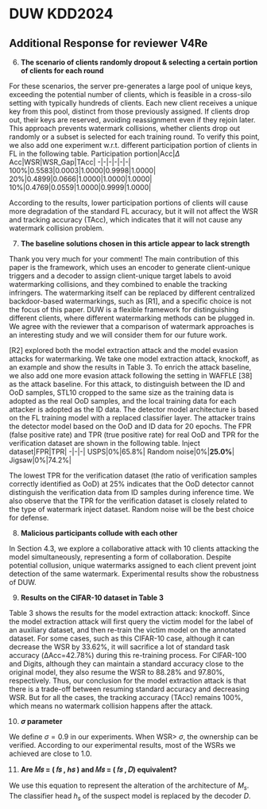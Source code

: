 # DUW KDD2024
## Additional Response for reviewer V4Re
6. **The scenario of clients randomly dropout & selecting a certain portion of clients for each round**

For these scenarios, the server pre-generates a large pool of unique keys, exceeding the potential number of clients, which is feasible in a cross-silo setting with typically hundreds of clients. Each new client receives a unique key from this pool, distinct from those previously assigned. If clients drop out, their keys are reserved, avoiding reassignment even if they rejoin later. This approach prevents watermark collisions, whether clients drop out randomly or a subset is selected for each training round.
To verify this point, we also add one experiment w.r.t. different participation portion of clients in FL in the following table.
Participation portion|Acc|$\Delta$ Acc|WSR|WSR\_Gap|TAcc|
-|-|-|-|-|-|
100\%|0.5583|0.0003|1.0000|0.9998|1.0000|
 20\%|0.4899|0.0666|1.0000|1.0000|1.0000|
 10\%|0.4769|0.0559|1.0000|0.9999|1.0000|

 According to the results, lower participation portions of clients will cause more degradation of the standard FL accuracy, but it will not affect the WSR and tracking accuracy (TAcc), which indicates that it will not cause any watermark collision problem.

7. **The baseline solutions chosen in this article appear to lack strength**

Thank you very much for your comment! The main contribution of this paper is the framework, which uses an encoder to generate client-unique triggers and a decoder to assign client-unique target labels to avoid watermarking collisions, and they combined to enable the tracking infringers. The watermarking itself can be replaced by different centralized backdoor-based watermarkings, such as [R1], and a specific choice is not the focus of this paper. DUW is a flexible framework for distinguishing different clients, where different watermarking methods can be plugged in. We agree with the reviewer that a comparison of watermark approaches is an interesting study and we will consider them for our future work. 

[R2] explored both the model extraction attack and the model evasion attacks for watermarking. We take one model extraction attack, knockoff, as an example and show the results in Table 3. To enrich the attack baseline, we also add one more evasion attack following the setting in WAFFLE [38] as the attack baseline. For this attack, to distinguish between the ID and OoD samples,  STL10 cropped to the same size as the training data is adopted as the real OoD samples, and the local training data for each attacker is adopted as the ID data.
The detector model architecture is based on the FL training model with a replaced classifier layer. The attacker trains the detector model based on the OoD and ID data for $20$ epochs. The FPR (false positive rate) and TPR (true positive rate) for real OoD and TPR for the verification dataset are shown in the following table. 
Inject dataset|FPR|TPR|
-|-|-|
USPS|0\%|65.8\%|
Random noise|0\%|**25.0\%**|
Jigsaw|0\%|74.2\%|

The lowest TPR for the verification dataset (the ratio of verification samples correctly identified as OoD) at 25\% indicates that the OoD detector cannot distinguish the verification data from ID samples during inference time. We also observe that the TPR for the verification dataset is closely related to the type of watermark inject dataset. Random noise will be the best choice for defense.

8. **Malicious participants collude with each other**

In Section 4.3, we explore a collaborative attack with 10 clients attacking the model simultaneously, representing a form of collaboration. Despite potential collusion, unique watermarks assigned to each client prevent joint detection of the same watermark. Experimental results show the robustness of DUW.

9. **Results on the CIFAR-10 dataset in Table 3**

Table 3 shows the results for the model extraction attack: knockoff. Since the model extraction attack will first query the victim model for the label of an auxiliary dataset, and then re-train the victim model on the annotated dataset. For some cases, such as this CIFAR-10 case, although it can decrease the WSR by 33.62%, it will sacrifice a lot of standard task accuracy (ΔAcc=42.78%) during this re-training process. For CIFAR-100 and Digits, although they can maintain a standard accuracy close to the original model, they also resume the WSR to 88.28% and 97.80%, respectively. Thus, our conclusion for the model extraction attack is that there is a trade-off between resuming standard accuracy and decreasing WSR. But for all the cases, the tracking accuracy (TAcc) remains 100%, which means no watermark collision happens after the attack.

10. **$\sigma$ parameter**

We define $\sigma=0.9$ in our experiments. When WSR> $\sigma$, the ownership can be verified. According to our experimental results, most of the WSRs we achieved are close to 1.0.

11. **Are 𝑀𝑠 = ( 𝑓𝑠 , ℎ𝑠 ) and 𝑀𝑠 = ( 𝑓𝑠 , 𝐷) equivalent?**

We use this equation to represent the alteration of the architecture of $M_s$. The classifier head $h_s$ of the suspect model is replaced by the decoder $D$.


